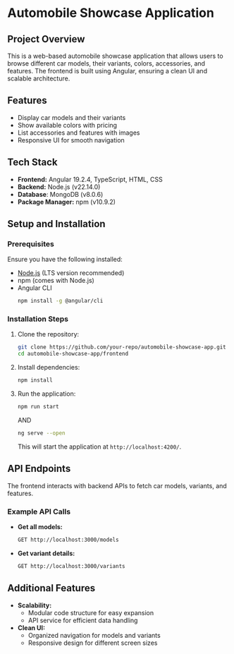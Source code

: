 # Automobile Showcase Application

## Project Overview
This is a web-based automobile showcase application that allows users to browse different car models, their variants, colors, accessories, and features. The frontend is built using Angular, ensuring a clean UI and scalable architecture.

## Features
- Display car models and their variants
- Show available colors with pricing
- List accessories and features with images
- Responsive UI for smooth navigation

## Tech Stack
- **Frontend:** Angular 19.2.4, TypeScript, HTML, CSS
- **Backend:** Node.js (v22.14.0)
- **Database**: MongoDB (v8.0.6)
- **Package Manager:** npm (v10.9.2)

## Setup and Installation

### Prerequisites
Ensure you have the following installed:
- [Node.js](https://nodejs.org/) (LTS version recommended)
- npm (comes with Node.js)
- Angular CLI
  ```sh
  npm install -g @angular/cli
  ```

### Installation Steps
1. Clone the repository:
   ```sh
   git clone https://github.com/your-repo/automobile-showcase-app.git
   cd automobile-showcase-app/frontend
   ```

2. Install dependencies:
   ```sh
   npm install
   ```

3. Run the application:
   ```sh
   npm run start
   ```
   AND
   ```sh
   ng serve --open
   ```
   This will start the application at `http://localhost:4200/`.

## API Endpoints
The frontend interacts with backend APIs to fetch car models, variants, and features.

### Example API Calls
- **Get all models:**
  ```sh
  GET http://localhost:3000/models
  ```
- **Get variant details:**
  ```sh
  GET http://localhost:3000/variants
  ```


## Additional Features
- **Scalability:**
  - Modular code structure for easy expansion
  - API service for efficient data handling
- **Clean UI:**
  - Organized navigation for models and variants
  - Responsive design for different screen sizes


